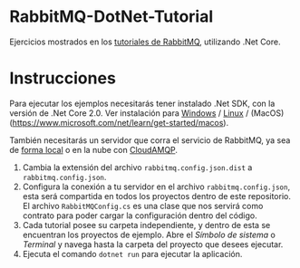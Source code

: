 # RabbitMQ-DotNet-Tutorial

Ejercicios mostrados en los [tutoriales de RabbitMQ](https://www.rabbitmq.com/getstarted.html), utilizando .Net Core.

# Instrucciones

Para ejecutar los ejemplos necesitarás tener instalado .Net SDK, con la versión de .Net Core 2.0. Ver instalación para [Windows](https://www.microsoft.com/net/learn/get-started/windows) / [Linux](https://www.microsoft.com/net/learn/get-started/linux/rhel) / (MacOS)(https://www.microsoft.com/net/learn/get-started/macos).

También necesitarás un servidor que corra el servicio de RabbitMQ, ya sea de [forma local](https://www.rabbitmq.com/download.html) o en la nube con [CloudAMQP](https://www.cloudamqp.com/).

1. Cambia la extensión del archivo `rabbitmq.config.json.dist` a `rabbitmq.config.json`.
2. Configura la conexión a tu servidor en el archivo `rabbitmq.config.json`, esta será compartida en todos los proyectos dentro de este repositorio. El archivo `RabbitMQConfig.cs` es una clase que nos servirá como contrato para poder cargar la configuración dentro del código.
3. Cada tutorial posee su carpeta independiente, y dentro de esta se encuentran los proyectos de ejemplo. Abre el *Símbolo de sistema* o *Terminal* y navega hasta la carpeta del proyecto que desees ejecutar.
4. Ejecuta el comando `dotnet run` para ejecutar la aplicación.